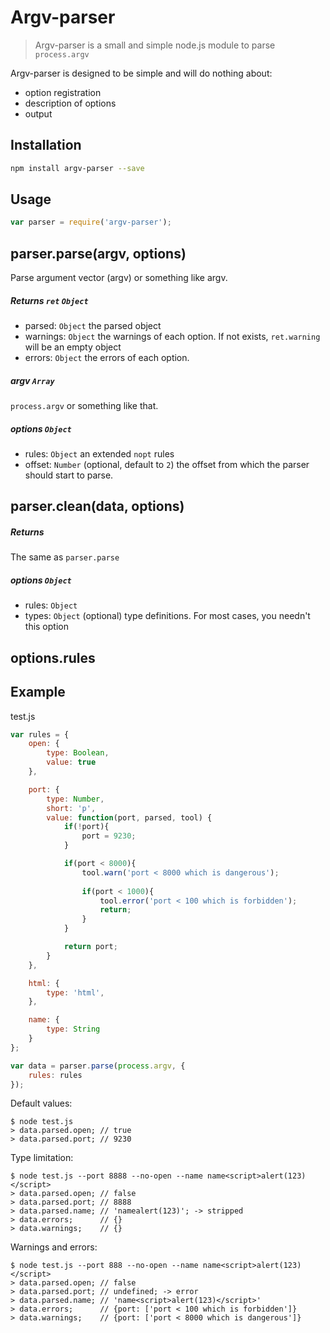 # Argv-parser

> Argv-parser is a small and simple node.js module to parse `process.argv`

Argv-parser is designed to be simple and will do nothing about:

- option registration
- description of options
- output

## Installation

```sh
npm install argv-parser --save
```

## Usage

```js
var parser = require('argv-parser');
```

## parser.parse(argv, options)

Parse argument vector (argv) or something like argv.

##### Returns `ret` `Object`

- parsed: `Object` the parsed object
- warnings: `Object` the warnings of each option. If not exists, `ret.warning` will be an empty object
- errors: `Object` the errors of each option.

##### argv `Array`

`process.argv` or something like that.

##### options `Object`

- rules: `Object` an extended `nopt` rules
- offset: `Number` (optional, default to `2`) the offset from which the parser should start to parse.


## parser.clean(data, options)

##### Returns

The same as `parser.parse`

##### options `Object`

- rules: `Object`
- types: `Object` (optional) type definitions. For most cases, you needn't this option


## options.rules


## Example

test.js

```js
var rules = {
    open: {
        type: Boolean,
        value: true
    },

    port: {
        type: Number,
        short: 'p',
        value: function(port, parsed, tool) {
            if(!port){
                port = 9230;
            }

            if(port < 8000){
                tool.warn('port < 8000 which is dangerous');
                
                if(port < 1000){
                	tool.error('port < 100 which is forbidden');
        			return;
                }
            }

            return port;
        }
    },

    html: {
        type: 'html',
    },

    name: {
        type: String
    }
};

var data = parser.parse(process.argv, {
	rules: rules
});
```

Default values:

```
$ node test.js
> data.parsed.open; // true
> data.parsed.port; // 9230

```

Type limitation:

```
$ node test.js --port 8888 --no-open --name name<script>alert(123)</script>
> data.parsed.open; // false
> data.parsed.port; // 8888
> data.parsed.name; // 'namealert(123)'; -> stripped
> data.errors;      // {}
> data.warnings;    // {}
```

Warnings and errors:

```
$ node test.js --port 888 --no-open --name name<script>alert(123)</script>
> data.parsed.open; // false
> data.parsed.port; // undefined; -> error
> data.parsed.name; // 'name<script>alert(123)</script>'
> data.errors;      // {port: ['port < 100 which is forbidden']}
> data.warnings;    // {port: ['port < 8000 which is dangerous']}
```






